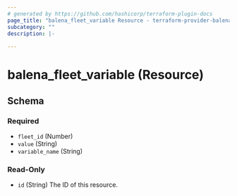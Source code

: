 ```yaml
---
# generated by https://github.com/hashicorp/terraform-plugin-docs
page_title: "balena_fleet_variable Resource - terraform-provider-balena"
subcategory: ""
description: |-
  
---
```


# balena_fleet_variable (Resource)





<!-- schema generated by tfplugindocs -->
## Schema

### Required

- `fleet_id` (Number)
- `value` (String)
- `variable_name` (String)

### Read-Only

- `id` (String) The ID of this resource.
